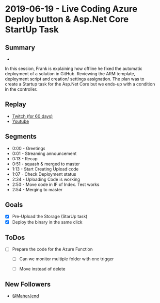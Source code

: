 
# 2019-06-19 - Live Coding Azure Deploy button & Asp.Net Core StartUp Task

## Summary
-

In this session, Frank is explaining how offline he fixed the automatic deployment of a solution in GitHub. Reviewing the ARM template, deployment script and creation/ settings assignation. The plan was to create a Startup task for the Asp.Net Core but we ends-up with a condition in the controller.

## Replay


- [Twitch (for 60 days)](https://www.twitch.tv/videos/441211407)
- [Youtube](https://www.youtube.com/watch?v=QJXSUG_BLRA)

Segments
--------

- 0:00 - Greetings
- 0:01 - Streaming announcement
- 0:13 - Recap
- 0:51 - squash & merged to master
- 1:13 - Start Creating Upload code 
- 1:07 - Check Deployment status
- 2:34 - Uploading Code is working
- 2:50 - Move code in IF of Index. Test works
- 2:54 - Merging to master

Goals
-----

- [x] Pre-Upload the Storage (StarUp task)
- [x] Deploy the binary in the same click

ToDos
-----
- [ ] Prepare the code for the Azure Function
    - [ ] Can we monitor multiple folder with one trigger
    - [ ] Move instead of delete


New Followers
-------------

- [@MaherJend](https://www.twitch.tv/MaherJend)

